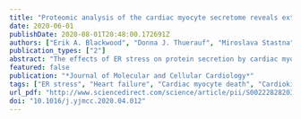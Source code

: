 ```yaml
---
title: "Proteomic analysis of the cardiac myocyte secretome reveals extracellular protective functions for the ER stress response"
date: 2020-06-01
publishDate: 2020-08-01T20:48:00.172691Z
authors: ["Erik A. Blackwood", "Donna J. Thuerauf", "Miroslava Stastna", "Haley Stephens", "Zoe Sand", "Amber Pentoney", "Khalid Azizi", "Tobias Jakobi", "Jennifer E. Van Eyk", "Hugo A. Katus", "Christopher C. Glembotski", "Shirin Doroudgar"]
publication_types: ["2"]
abstract: "The effects of ER stress on protein secretion by cardiac myocytes are not well understood. In this study, the ER stressor thapsigargin (TG), which depletes ER calcium, induced death of cultured neonatal rat ventricular myocytes (NRVMs) in high media volume but fostered protection in low media volume. In contrast, another ER stressor, tunicamycin (TM), a protein glycosylation inhibitor, induced NRVM death in all media volumes, suggesting that protective proteins were secreted in response to TG but not TM. Proteomic analyses of TG- and TM-conditioned media showed that the secretion of most proteins was inhibited by TG and TM; however, secretion of several ER-resident proteins, including GRP78 was increased by TG but not TM. Simulated ischemia, which decreases ER/SR calcium also increased secretion of these proteins. Mechanistically, secreted GRP78 was shown to enhance survival of NRVMs by collaborating with a cell-surface protein, CRIPTO, to activate protective AKT signaling and to inhibit death-promoting SMAD2 signaling. Thus, proteins secreted during ER stress mediated by ER calcium depletion can enhance cardiac myocyte viability."
featured: false
publication: "*Journal of Molecular and Cellular Cardiology*"
tags: ["ER stress", "Heart failure", "Cardiac myocyte death", "Cardiokine", "Cardioprotection", "Proteostasis", "selected"]
url_pdf: "http://www.sciencedirect.com/science/article/pii/S0022282820300948"
doi: "10.1016/j.yjmcc.2020.04.012"
---
```


